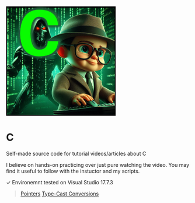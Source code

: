 <img src="/img/background.jpg" width="300" height="300"></img>
# C
Self-made source code for tutorial videos/articles about C

I believe on hands-on practicing over just pure watching the video.
You may find it useful to follow with the instuctor and my scripts.

✓ Environemnt tested on Visual Studio 17.7.3

> [Pointers](https://github.com/RemusDBD/C/blob/main/Pointers/Readme.md)
> [Type-Cast Conversions]()
